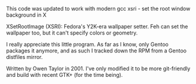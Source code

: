 This code was updated to work with modern gcc
xsri - set the root window background in X

XSetRootImage (XSRI): Fedora's Y2K-era wallpaper setter. Feh can set
the wallpaper too, but it can't specify colors or geometry.

I really appreciate this little program. As far as I know, only Gentoo
packages it anymore, and as such I tracked down the RPM from a Gentoo
distfiles mirror.

Written by Owen Taylor in 2001. I've only modified it to be more git-friendly
and build with recent GTK+ (for the time being).
